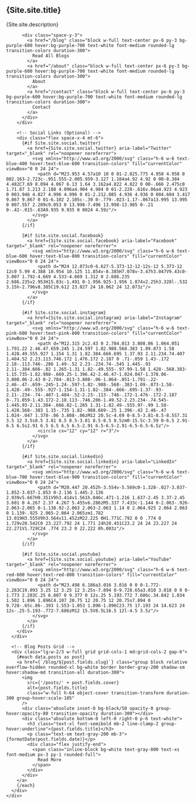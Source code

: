 <script lang="ts">
  import type { PageData } from './$types';
  import { formatDate } from '$lib/dateUtils';
  import Footer from '../components/footer.svelte';

  // Extract site config from JSON (assuming it's imported or available)
  import Site from '../site.json';

  let { data }: { data: PageData } = $props();

  // Ensure URL is clean
  const canonicalUrl = 'https://equineist.com';
</script>

<!-- SEO Meta Tags -->
<meta charset="{Site.site.meta.charset}" />
<meta name="viewport" content="{Site.site.meta.viewport}" />
<meta name="robots" content="{Site.site.meta.robots}" />
<meta name="googlebot" content="{Site.site.meta.googlebot}" />

<!-- Open Graph / Facebook -->
<meta property="og:title" content="{Site.site.meta.og.title}" />
<meta property="og:description" content="{Site.site.meta.og.description}" />
<meta property="og:image" content="{Site.site.meta.og.image}" />
<meta property="og:type" content="{Site.site.meta.og.type}" />
<meta property="og:url" content="{Site.site.meta.og.url}" />
<meta property="og:site_name" content="{Site.site.title}" />

<!-- Twitter Card -->
<meta name="twitter:card" content="{Site.site.meta.twitter.card}" />
<meta name="twitter:site" content="{Site.site.meta.twitter.site}" />
<meta name="twitter:creator" content="{Site.site.meta.twitter.creator}" />
<meta name="twitter:title" content="{Site.site.meta.og.title}" />
<meta name="twitter:description" content="{Site.site.meta.og.description}" />
<meta name="twitter:image" content="{Site.site.meta.twitter.image}" />

<!-- Canonical URL -->
<link rel="canonical" href={canonicalUrl} />

<!-- Favicon -->
<link rel="icon" href={Site.site.favicon} type="image/x-icon" />
<link rel="apple-touch-icon" href={Site.site.image} />

<!-- Theme Color -->
<meta name="theme-color" content="{Site.site.themeColor}" />

<!-- Preload critical assets -->
<link rel="preload" as="image" href={Site.site.image} />

<!-- Optional: Structured Data (JSON-LD) for better SEO -->
<script type="application/ld+json">
  {
    "@context": "https://schema.org",
    "@type": "WebSite",
    "name": "{Site.site.title}",
    "description": "{Site.site.description}",
    "url": "{canonicalUrl}",
    "publisher": {
      "@type": "Organization",
      "name": "{Site.site.author}",
      "logo": {
        "@type": "ImageObject",
        "url": "{Site.site.image}"
      }
    },
    "potentialAction": {
      "@type": "SearchAction",
      "target": "{canonicalUrl}/search?q={query}",
      "query-input": "required name=query"
    }
  }
</script>

<!-- Main Content -->
<section class="w-full sm:w-9/12 mx-auto my-5 bg-white shadow-sm border border-gray-200 rounded-lg overflow-hidden">
  <div class="container mx-auto px-4 py-8">
    <!-- Header Section -->
    <div class="flex flex-col lg:flex-row gap-8 items-start">
      <!-- Sidebar / Navigation -->
      <div class="lg:w-1/3 flex flex-col justify-between h-full space-y-6">
        <div class="bg-gradient-to-br from-amber-600 to-amber-800 text-white p-6 rounded-xl shadow-md">
          <h1 class="text-3xl md:text-4xl font-bold mb-4">{Site.site.title}</h1>
          <p class="text-lg text-amber-100 mb-6 leading-relaxed">{Site.site.description}</p>

          <div class="space-y-3">
            <a href="/blog" class="block w-full text-center px-6 py-3 bg-purple-600 hover:bg-purple-700 text-white font-medium rounded-lg transition-colors duration-300">
              Read All Blogs
            </a>
            <a href="/about" class="block w-full text-center px-6 py-3 bg-purple-600 hover:bg-purple-700 text-white font-medium rounded-lg transition-colors duration-300">
              About
            </a>
            <a href="/contact" class="block w-full text-center px-6 py-3 bg-purple-600 hover:bg-purple-700 text-white font-medium rounded-lg transition-colors duration-300">
              Contact
            </a>
          </div>
        </div>

        <!-- Social Links (Optional) -->
        <div class="flex space-x-4 mt-6">
          {#if Site.site.social.twitter}
            <a href={Site.site.social.twitter} aria-label="Twitter" target="_blank" rel="noopener noreferrer">
              <svg xmlns="http://www.w3.org/2000/svg" class="h-6 w-6 text-blue-400 hover:text-blue-600 transition-colors" fill="currentColor" viewBox="0 0 24 24">
                <path d="M23.953 4.57a10 10 0 01-2.825.775 4.958 4.958 0 002.163-2.723c-.951.555-2.005.959-3.127 1.184a4.92 4.92 0 00-8.384 4.482C7.69 8.094 4.067 6.13 1.64 3.162a4.822 4.822 0 00-.666 2.475c0 1.71.87 3.213 2.188 4.096a4.904 4.904 0 01-2.228-.616v.06a4.923 4.923 0 003.946 4.827 4.996 4.996 0 01-2.212.085 4.936 4.936 0 004.604 3.417 9.867 9.867 0 01-6.102 2.105c-.39 0-.779-.023-1.17-.067a13.995 13.995 0 007.557 2.209c9.053 0 13.998-7.496 13.998-13.985 0-.21 0-.42-.015-.63A9.935 9.935 0 0024 4.59z"/>
              </svg>
            </a>
          {/if}

          {#if Site.site.social.facebook}
            <a href={Site.site.social.facebook} aria-label="Facebook" target="_blank" rel="noopener noreferrer">
              <svg xmlns="http://www.w3.org/2000/svg" class="h-6 w-6 text-blue-600 hover:text-blue-800 transition-colors" fill="currentColor" viewBox="0 0 24 24">
                <path d="M24 12.073c0-6.627-5.373-12-12-12s-12 5.373-12 12c0 5.99 4.388 10.954 10.125 11.854v-8.385H7.078v-3.47h3.047V9.43c0-3.007 1.792-4.669 4.533-4.669 1.312 0 2.686.235 2.686.235v2.953H15.83c-1.491 0-1.956.925-1.956 1.874v2.25h3.328l-.532 3.15h-2.796v8.385C19.612 23.027 24 18.062 24 12.073z"/>
              </svg>
            </a>
          {/if}

          {#if Site.site.social.instagram}
            <a href={Site.site.social.instagram} aria-label="Instagram" target="_blank" rel="noopener noreferrer">
              <svg xmlns="http://www.w3.org/2000/svg" class="h-6 w-6 text-pink-600 hover:text-pink-800 transition-colors" fill="currentColor" viewBox="0 0 24 24">
                <path d="M12.315 2c2.43 0 2.784.013 3.808.06 1.064.051 1.791.22 2.46.47.659.245 1.24.597 1.82.988.568.383 1.09.873 1.58 1.428.49.555.927 1.154 1.31 1.82.384.666.695 1.37.93 2.11.234.74.407 1.484.52 2.23.113.746.172 1.476.172 2.187 0 .71-.059 1.43-.172 2.18-.113.746-.286 1.49-.52 2.23-.234.74-.545 1.445-.93 2.11-.384.666-.82 1.265-1.31 1.82-.49.555-.97.99-1.58 1.428-.568.383-1.15.735-1.82.988-.669.25-1.396.42-2.46.47-1.024.047-1.378.06-3.808.06-2.43 0-2.784-.013-3.808-.06-1.064-.051-1.791-.22-2.46-.47-.659-.245-1.24-.597-1.82-.988-.568-.383-1.09-.873-1.58-1.428-.49-.555-.927-1.154-1.31-1.82-.384-.666-.695-1.37-.93-2.11-.234-.74-.407-1.484-.52-2.23-.113-.746-.172-1.476-.172-2.187 0-.71.059-1.43.172-2.18.113-.746.286-1.49.52-2.23.234-.74.545-1.445.93-2.11.384-.666.82-1.265 1.31-1.82.49-.555.97-.99 1.58-1.428.568-.383 1.15-.735 1.82-.988.669-.25 1.396-.42 2.46-.47 1.024-.047 1.378-.06 3.808-.06zM12 20.5c-4.69 0-8.5-3.81-8.5-8.5S7.31 3.5 12 3.5s8.5 3.81 8.5 8.5-3.81 8.5-8.5 8.5zm0-15.5c-3.59 0-6.5 2.91-6.5 6.5s2.91 6.5 6.5 6.5 6.5-2.91 6.5-6.5-2.91-6.5-6.5-6.5z"/>
                <circle cx="12" cy="12" r="3"/>
              </svg>
            </a>
          {/if}

          {#if Site.site.social.linkedin}
            <a href={Site.site.social.linkedin} aria-label="LinkedIn" target="_blank" rel="noopener noreferrer">
              <svg xmlns="http://www.w3.org/2000/svg" class="h-6 w-6 text-blue-700 hover:text-blue-900 transition-colors" fill="currentColor" viewBox="0 0 24 24">
                <path d="M20.447 20.452h-3.554v-5.569c0-1.328-.027-3.037-1.852-3.037-1.853 0-2.136 1.445-2.136 2.939v5.667H9.351V9h3.414v1.561h.046c.471-1.216 1.637-2.45 3.37-2.45 3.601 0 4.267 2.37 4.267 5.455v6.286zM5.337 7.433c-1.144 0-2.063-.926-2.063-2.065 0-1.138.92-2.063 2.063-2.063 1.14 0 2.064.925 2.064 2.063 0 1.139-.925 2.065-2.064 2.065zm1.782 13.019H3.555V9h3.564v11.452zM22.225 0H1.771C.792 0 0 .774 0 1.729v20.542C0 23.227.792 24 1.771 24h20.451C23.2 24 24 23.227 24 22.271V1.729C24 .774 23.2 0 22.222 0h.003z"/>
              </svg>
            </a>
          {/if}

          {#if Site.site.social.youtube}
            <a href={Site.site.social.youtube} aria-label="YouTube" target="_blank" rel="noopener noreferrer">
              <svg xmlns="http://www.w3.org/2000/svg" class="h-6 w-6 text-red-600 hover:text-red-800 transition-colors" fill="currentColor" viewBox="0 0 24 24">
                <path d="M23.498 6.186a3.016 3.016 0 0 0-1.772-2.283C19.893 3.25 12 3.25 12 3.25s-7.894 0-9.728.65a3.018 3.018 0 0 0-1.773 2.283C.25 6.807 0 9.377 0 12s.25 5.193.772 7.686c.34.842 1.034 1.502 1.896 1.896C4.107 20.75 12 20.75 12 20.75s7.894 0 9.728-.65c.86-.393 1.553-1.053 1.896-1.896C23.75 17.193 24 14.623 24 12s-.25-5.193-.772-7.686zM12 15.5V8.5L16.5 12l-4.5 3.5z"/>
              </svg>
            </a>
          {/if}
        </div>
      </div>

      <!-- Blog Posts Grid -->
      <div class="lg:w-2/3 w-full grid grid-cols-1 md:grid-cols-2 gap-6">
        {#each data.posts as post}
        <a href={`/blog/${post.fields.slug}`} class="group block relative overflow-hidden rounded-xl bg-white border border-gray-200 shadow-sm hover:shadow-md transition-all duration-300">
          <img 
            src={'/posts/' + post.fields.cover} 
            alt={post.fields.title} 
            class="w-full h-64 object-cover transition-transform duration-300 group-hover:scale-105"
          />
          <div class="absolute inset-0 bg-black/50 opacity-0 group-hover:opacity-80 transition-opacity duration-300"></div>
          <div class="absolute bottom-0 left-0 right-0 p-6 text-white">
            <h3 class="text-xl font-semibold mb-2 line-clamp-2 group-hover:underline">{post.fields.title}</h3>
            <p class="text-sm text-gray-200 mb-3">{formatDate(post.fields.date)}</p>
            <div class="flex justify-end">
              <span class="inline-block bg-white text-gray-800 text-xs font-medium px-3 py-1 rounded-full">
                Read More
              </span>
            </div>
          </div>
        </a>
        {/each}
      </div>
    </div>
  </div>
</section>

<!-- Footer -->
<Footer />